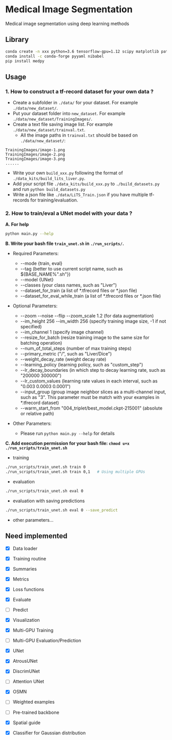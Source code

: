 # Medical Image Segmentation
Medical image segmentation using deep learning methods


## Library
```bash
conda create -n xxx python=3.6 tensorflow-gpu=1.12 scipy matplotlib pathlib traits traitsui scikit-image
conda install -c conda-forge pyyaml nibabel
pip install medpy
```


## Usage

### 1. How to construct a tf-record dataset for your own data ?

* Create a subfolder in `./data/` for your dataset. For example `./data/new_dataset/`.
* Put your dataset folder into `new_dataset`. For example `./data/new_dataset/TrainingImages/`.
* Create a text file saving image list. For example `./data/new_dataset/trainval.txt`.
  * All the image paths in `trainval.txt` should be based on `./data/new_dataset/`:
```
TrainingImages/image-1.png
TrainingImages/image-2.png
TrainingImages/image-3.png
......
```
* Write your own `build_xxx.py` following the format of `./data_kits/build_lits_liver.py`.
* Add your script file `./data_kits/build_xxx.py` to `./build_datasets.py` and run `python build_datasets.py`
* Write a json file like `./data/LiTS_Train.json` if you have multiple tf-records for training/evaluation.

### 2. How to train/eval a UNet model with your data ?

**A. For help**
```bash
python main.py --help
```

**B. Write your bash file `train_unet.sh` in `./run_scripts/`.**
* Required Parameters:
  * --mode {train, eval}
  * --tag (better to use current script name, such as ${BASE_NAME%".sh"})
  * --model {UNet}
  * --classes (your class names, such as "Liver")
  * --dataset_for_train (a list of *.tfrecord files or *.json file)
  * --dataset_for_eval_while_train (a list of *.tfrecord files or *.json file)

* Optional Parameters:
  * --zoom --noise --flip --zoom_scale 1.2 (for data augmentation)
  * --im_height 256 --im_width 256 (specify training image size, -1 if not specified)
  * --im_channel 1 (specify image channel)
  * --resize_for_batch (resize training image to the same size for batching operation)
  * --num_of_total_steps (number of max training steps)
  * --primary_metric ("<class>/<metric>", such as "Liver/Dice")
  * --weight_decay_rate (weight decay rate)
  * --learning_policy (learning policy, such as "custom_step")
  * --lr_decay_boundaries (in which step to decay learning rate, such as "200000 300000")
  * --lr_custom_values (learning rate values in each interval, such as "0.003 0.0003 0.0001")
  * --input_group (group image neighbor slices as a multi-channel input, such as "3". This
    parameter must be match with your examples in *.tfrecord dataset)
  * --warm_start_from "004_triplet/best_model.ckpt-215001" (absolute or relative path)

* Other Parameters:
  * Please run `python main.py --help` for details

**C. Add execution permission for your bash file: `chmod u+x ./run_scripts/train_unet.sh`**
* training
```bash
./run_scripts/train_unet.sh train 0
./run_scripts/train_unet.sh train 0,1   # Using multiple GPUs
```
* evaluation
```bash
./run_scripts/train_unet.sh eval 0
```
* evaluation with saving predictions
```bash
./run_scripts/train_unet.sh eval 0 --save_predict
```
* other parameters...


## Need implemented

- [x] Data loader
- [x] Training routine
- [x] Summaries
- [x] Metrics
- [x] Loss functions
- [x] Evaluate
- [ ] Predict
- [x] Visualization
- [x] Multi-GPU Training
- [ ] Multi-GPU Evaluation/Prediction

- [x] UNet
- [x] AtrousUNet
- [x] DiscrimUNet
- [ ] Attention UNet
- [x] OSMN

- [ ] Weighted examples
- [ ] Pre-trained backbone
- [x] Spatial guide
- [x] Classifier for Gaussian distribution
